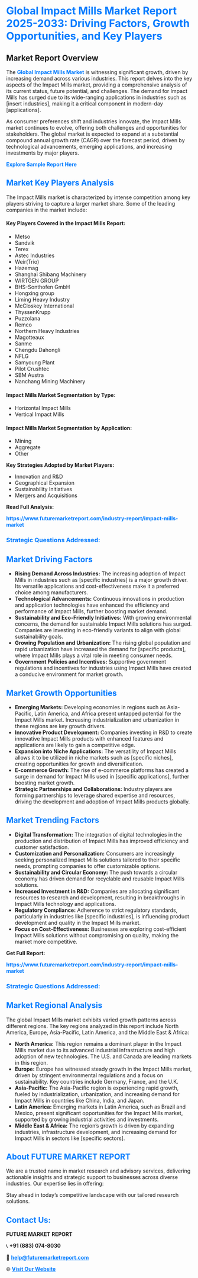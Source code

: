 <h1 style="color: #007BFF;">Global Impact Mills Market Report 2025-2033: Driving Factors, Growth Opportunities, and Key Players</h1>

<section id="overview">
<h2>Market Report Overview</h2>
<p>The <a href="https://www.futuremarketreport.com/industry-report/impact-mills-market" style="color: #007BFF; text-decoration: none;"><strong>Global Impact Mills Market</strong></a> is witnessing significant growth, driven by increasing demand across various industries. This report delves into the key aspects of the Impact Mills market, providing a comprehensive analysis of its current status, future potential, and challenges. The demand for Impact Mills has surged due to its wide-ranging applications in industries such as [insert industries], making it a critical component in modern-day [applications].</p>
<p>As consumer preferences shift and industries innovate, the Impact Mills market continues to evolve, offering both challenges and opportunities for stakeholders. The global market is expected to expand at a substantial compound annual growth rate (CAGR) over the forecast period, driven by technological advancements, emerging applications, and increasing investments by major players.</p>
</section>

<section id="overview">
<p><a href="https://www.futuremarketreport.com/request-sample/reportId=27601" style="color: #007BFF; text-decoration: none;"><strong>Explore Sample Report Here</strong></a></p>
</section>

<section id="key-players">
<h2 style="color: #007BFF;">Market Key Players Analysis</h2>
<p>The Impact Mills market is characterized by intense competition among key players striving to capture a larger market share. Some of the leading companies in the market include:</p>
<h4>Key Players Covered in the Impact Mills Report:</h4>
<ul><li>Metso</li><li>Sandvik</li><li>Terex</li><li>Astec Industries</li><li>Weir(Trio)</li><li>Hazemag</li><li>Shanghai Shibang Machinery</li><li>WIRTGEN GROUP</li><li>BHS-Sonthofen GmbH</li><li>Hongxing group</li><li>Liming Heavy Industry</li><li>McCloskey International</li><li>ThyssenKrupp</li><li>Puzzolana</li><li>Remco</li><li>Northern Heavy Industries</li><li>Magotteaux</li><li>Sanme</li><li>Chengdu Dahongli</li><li>NFLG</li><li>Samyoung Plant</li><li>Pilot Crushtec</li><li>SBM Austra</li><li>Nanchang Mining Machinery</li></ul>
<h4>Impact Mills Market Segmentation by Type:</h4>
<ul><li>Horizontal Impact Mills</li><li>Vertical Impact Mills</li></ul>

<h4>Impact Mills Market Segmentation by Application:</h4>
<ul><li>Mining</li><li>Aggregate</li><li>Other</li></ul>
<p><strong>Key Strategies Adopted by Market Players:</strong></p>
<ul>
<li>Innovation and R&D</li>
<li>Geographical Expansion</li>
<li>Sustainability Initiatives</li>
<li>Mergers and Acquisitions</li>
</ul>
</section>

<section>
<p><strong>Read Full Analysis: </strong></p><a href="https://www.futuremarketreport.com/industry-report/impact-mills-market" style="color: #007BFF; text-decoration: none;"><strong>https://www.futuremarketreport.com/industry-report/impact-mills-market</strong></a>
<h3 style="color: #007BFF;">Strategic Questions Addressed:</h3>
</section>

<section id="driving-factors">
<h2 style="color: #007BFF;">Market Driving Factors</h2>
<ul>
<li><strong>Rising Demand Across Industries:</strong> The increasing adoption of Impact Mills in industries such as [specific industries] is a major growth driver. Its versatile applications and cost-effectiveness make it a preferred choice among manufacturers.</li>
<li><strong>Technological Advancements:</strong> Continuous innovations in production and application technologies have enhanced the efficiency and performance of Impact Mills, further boosting market demand.</li>
<li><strong>Sustainability and Eco-Friendly Initiatives:</strong> With growing environmental concerns, the demand for sustainable Impact Mills solutions has surged. Companies are investing in eco-friendly variants to align with global sustainability goals.</li>
<li><strong>Growing Population and Urbanization:</strong> The rising global population and rapid urbanization have increased the demand for [specific products], where Impact Mills plays a vital role in meeting consumer needs.</li>
<li><strong>Government Policies and Incentives:</strong> Supportive government regulations and incentives for industries using Impact Mills have created a conducive environment for market growth.</li>
</ul>
</section>

<section id="growth-opportunities">
<h2 style="color: #007BFF;">Market Growth Opportunities</h2>
<ul>
<li><strong>Emerging Markets:</strong> Developing economies in regions such as Asia-Pacific, Latin America, and Africa present untapped potential for the Impact Mills market. Increasing industrialization and urbanization in these regions are key growth drivers.</li>
<li><strong>Innovative Product Development:</strong> Companies investing in R&D to create innovative Impact Mills products with enhanced features and applications are likely to gain a competitive edge.</li>
<li><strong>Expansion into Niche Applications:</strong> The versatility of Impact Mills allows it to be utilized in niche markets such as [specific niches], creating opportunities for growth and diversification.</li>
<li><strong>E-commerce Growth:</strong> The rise of e-commerce platforms has created a surge in demand for Impact Mills used in [specific applications], further boosting market growth.</li>
<li><strong>Strategic Partnerships and Collaborations:</strong> Industry players are forming partnerships to leverage shared expertise and resources, driving the development and adoption of Impact Mills products globally.</li>
</ul>
</section>

<section id="trending-factors">
<h2 style="color: #007BFF;">Market Trending Factors</h2>
<ul>
<li><strong>Digital Transformation:</strong> The integration of digital technologies in the production and distribution of Impact Mills has improved efficiency and customer satisfaction.</li>
<li><strong>Customization and Personalization:</strong> Consumers are increasingly seeking personalized Impact Mills solutions tailored to their specific needs, prompting companies to offer customizable options.</li>
<li><strong>Sustainability and Circular Economy:</strong> The push towards a circular economy has driven demand for recyclable and reusable Impact Mills solutions.</li>
<li><strong>Increased Investment in R&D:</strong> Companies are allocating significant resources to research and development, resulting in breakthroughs in Impact Mills technology and applications.</li>
<li><strong>Regulatory Compliance:</strong> Adherence to strict regulatory standards, particularly in industries like [specific industries], is influencing product development and quality in the Impact Mills market.</li>
<li><strong>Focus on Cost-Effectiveness:</strong> Businesses are exploring cost-efficient Impact Mills solutions without compromising on quality, making the market more competitive.</li>
</ul>
</section>

<section>
<p><strong>Get Full Report: </strong></p><a href="https://www.futuremarketreport.com/industry-report/impact-mills-market" style="color: #007BFF; text-decoration: none;"><strong>https://www.futuremarketreport.com/industry-report/impact-mills-market</strong></a>
<h3 style="color: #007BFF;">Strategic Questions Addressed:</h3>
</section>


<section id="regional-analysis">
<h2 style="color: #007BFF;">Market Regional Analysis</h2>
<p>The global Impact Mills market exhibits varied growth patterns across different regions. The key regions analyzed in this report include North America, Europe, Asia-Pacific, Latin America, and the Middle East & Africa:</p>
<ul>
<li><strong>North America:</strong> This region remains a dominant player in the Impact Mills market due to its advanced industrial infrastructure and high adoption of new technologies. The U.S. and Canada are leading markets in this region.</li>
<li><strong>Europe:</strong> Europe has witnessed steady growth in the Impact Mills market, driven by stringent environmental regulations and a focus on sustainability. Key countries include Germany, France, and the U.K.</li>
<li><strong>Asia-Pacific:</strong> The Asia-Pacific region is experiencing rapid growth, fueled by industrialization, urbanization, and increasing demand for Impact Mills in countries like China, India, and Japan.</li>
<li><strong>Latin America:</strong> Emerging markets in Latin America, such as Brazil and Mexico, present significant opportunities for the Impact Mills market, supported by growing industrial activities and investments.</li>
<li><strong>Middle East & Africa:</strong> The region’s growth is driven by expanding industries, infrastructure development, and increasing demand for Impact Mills in sectors like [specific sectors].</li>
</ul>
</section>

<footer>
<h2 style="color: #007BFF;">About FUTURE MARKET REPORT</h2>
<p>We are a trusted name in market research and advisory services, delivering actionable insights and strategic support to businesses across diverse industries. Our expertise lies in offering:</p>

<p>Stay ahead in today’s competitive landscape with our tailored research solutions.</p>

<h2 style="color: #007BFF;">Contact Us:</h2>
<p><strong>FUTURE MARKET REPORT</strong></p>
<p>📞 <strong>+91 (883) 074-8030</strong></p>
<p>📧 <strong><a href="mailto:help@futuremarketreport.com" style="color: #007BFF;">help@futuremarketreport.com</a></strong></p>
<p>🌐 <strong><a href="https://www.futuremarketreport.com/" style="color: #007BFF;">Visit Our Website</a></strong></p>
</footer>